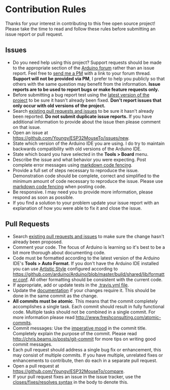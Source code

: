 # Contribution Rules

Thanks for your interest in contributing to this free open source project! Please take the time to read and follow these rules before submitting an issue report or pull request.

## Issues

- Do you need help using this project? Support requests should be made to the appropriate section of the [Arduino forum](http://forum.arduino.cc) rather than an issue report. Feel free to [send me a PM](https://forum.arduino.cc/u/pert) with a link to your forum thread. **Support will not be provided via PM**, I prefer to help you publicly so that others with the same question may benefit from the information. **Issue reports are to be used to report bugs or make feature requests only.**
- Before submitting a bug report test using the [latest version of the project](https://github.com/Youngv/ESP32MouseTo/archive/master.zip) to be sure it hasn't already been fixed. **Don't report issues that only occur with old versions of the project.**
- Search [existing pull requests and issues](https://github.com/Youngv/ESP32MouseTo/issues?q=) to be sure it hasn't already been reported. **Do not submit duplicate issue reports.** If you have additional information to provide about the issue then please comment on that issue.
- Open an issue at https://github.com/Youngv/ESP32MouseTo/issues/new.
- State which version of the Arduino IDE you are using. I do try to maintain backwards compatibility with old versions of the Arduino IDE.
- State which board you have selected in the **Tools > Board** menu.
- Describe the issue and what behavior you were expecting. Post complete error messages using [markdown code fencing](https://guides.github.com/features/mastering-markdown/#examples).
- Provide a full set of steps necessary to reproduce the issue. Demonstration code should be complete, correct and simplified to the minimum amount of code necessary to reproduce the issue. Please use [markdown code fencing](https://guides.github.com/features/mastering-markdown/#examples) when posting code.
- Be responsive. I may need you to provide more information, please respond as soon as possible.
- If you find a solution to your problem update your issue report with an explanation of how you were able to fix it and close the issue.

## Pull Requests

- Search [existing pull requests and issues](https://github.com/Youngv/ESP32MouseTo/pulls?q=) to make sure the change hasn't already been proposed.
- Comment your code. The focus of Arduino is learning so it's best to be a bit more thorough about documenting code.
- Code must be formatted according to the latest version of the Arduino IDE's **Tools > Auto Format**. If you don't have the Arduino IDE installed you can use [Artistic Style](http://astyle.sourceforge.net) configured according to https://github.com/arduino/Arduino/blob/master/build/shared/lib/formatter.conf. All other formatting should be consistent with the current code.
- If appropriate, add or update tests in the [.travis.yml file](https://github.com/Youngv/WatchdogLog/blob/master/.travis.yml).
- Update the [documentation](https://github.com/Youngv/ESP32MouseTo/blob/master/README.md) if your changes require it. This should be done in the same commit as the change.
- **All commits must be atomic**. This means that the commit completely accomplishes a single task. Each commit should result in fully functional code. Multiple tasks should not be combined in a single commit. For more information please read http://www.freshconsulting.com/atomic-commits.
- Commit messages: Use the [imperative mood](http://chris.beams.io/posts/git-commit/#imperative) in the commit title. Completely explain the purpose of the commit. Please read http://chris.beams.io/posts/git-commit for more tips on writing good commit messages.
- Each pull request should address a single bug fix or enhancement, this may consist of multiple commits. If you have multiple, unrelated fixes or enhancements to contribute, then do each in a separate pull request.
- Open a pull request at https://github.com/Youngv/ESP32MouseTo/compare.
- If your pull request fixes an issue in the issue tracker, use the [closes/fixes/resolves syntax](https://help.github.com/articles/closing-issues-via-commit-messages) in the body to denote this.
